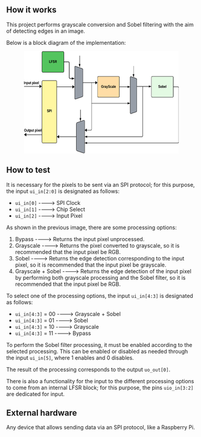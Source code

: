 <!---

This file is used to generate your project datasheet. Please fill in the information below and delete any unused
sections.

You can also include images in this folder and reference them in the markdown. Each image must be less than
512 kb in size, and the combined size of all images must be less than 1 MB.
-->

## How it works

This project performs grayscale conversion and Sobel filtering with the aim of detecting edges in an image.

Below is a block diagram of the implementation:

<p align="center">
    <img src=./arch.png alt="Descripción" width="410" height="270">
</p>


## How to test

It is necessary for the pixels to be sent via an SPI protocol; for this purpose, the input ```ui_in[2:0]``` is designated as follows:

* ```ui_in[0]``` ----> SPI Clock
* ```ui_in[1]``` ----> Chip Select
* ```ui_in[2]``` ----> Input Pixel
  
As shown in the previous image, there are some processing options:

1. Bypass ----> Returns the input pixel unprocessed.
2. Grayscale ----> Returns the pixel converted to grayscale, so it is recommended that the input pixel be RGB.
3. Sobel ----> Returns the edge detection corresponding to the input pixel, so it is recommended that the input pixel be grayscale.
4. Grayscale + Sobel ----> Returns the edge detection of the input pixel by performing both grayscale processing and the Sobel filter, so it is recommended that the input pixel be  RGB.

To select one of the processing options, the input ```ui_in[4:3]``` is designated as follows:

* ```ui_in[4:3]``` = $00$ ----> Grayscale + Sobel 
* ```ui_in[4:3]``` = $01$ ----> Sobel
* ```ui_in[4:3]``` = $10$ ----> Grayscale
* ```ui_in[4:3]``` = $11$ ----> Bypass

To perform the Sobel filter processing, it must be enabled according to the selected processing. This can be enabled or disabled as needed through the input ```ui_in[5]```, where $1$ enables and $0$ disables.

The result of the processing corresponds to the output ```uo_out[0]```.

There is also a functionality for the input to the different processing options to come from an internal LFSR block; for this purpose, the pins ```uio_in[3:2]``` are dedicated for input.

## External hardware

Any device that allows sending data via an SPI protocol, like a Raspberry Pi.
